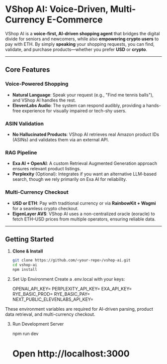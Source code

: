 # VShop AI: Voice-Driven, Multi-Currency E-Commerce

VShop AI is a **voice-first, AI-driven shopping agent** that bridges the digital divide for seniors and newcomers, while also **empowering crypto users** to pay with ETH. By simply **speaking** your shopping requests, you can find, validate, and purchase products—whether you prefer **USD** or **crypto**.

---

## Core Features

### Voice-Powered Shopping
- **Natural Language**: Speak your request (e.g., "Find me tennis balls"), and VShop AI handles the rest.  
- **ElevenLabs Audio**: The system can respond audibly, providing a hands-free experience for visually impaired or tech-shy users.

### ASIN Validation
- **No Hallucinated Products**: VShop AI retrieves real Amazon product IDs (ASINs) and validates them via an external API.

### RAG Pipeline
- **Exa AI + OpenAI**: A custom Retrieval Augmented Generation approach ensures relevant product listings.  
- **Perplexity** (Optional): Integrates if you want an alternative LLM-based search, though we rely primarily on Exa AI for reliability.

### Multi-Currency Checkout
- **USD or ETH**: Pay with traditional currency or via **RainbowKit + Wagmi** for a seamless crypto checkout.  
- **EigenLayer AVS**: VShop AI uses a non-centralized oracle (eoracle) to fetch ETH–USD prices from multiple operators, ensuring reliable data.

---

## Getting Started

1. **Clone & Install**  
   ```bash
   git clone https://github.com/<your-repo>/vshop-ai.git
   cd vshop-ai
   npm install

2. Set Up Environment
    Create a .env.local with your keys:

    OPENAI_API_KEY=
    PERPLEXITY_API_KEY=
    EXA_API_KEY=
    RYE_BASIC_PROD=
    RYE_BASIC_PAY=
    NEXT_PUBLIC_ELEVENLABS_API_KEY=

These environment variables are required for AI-driven parsing, product data retrieval, and multi-currency checkout.

3. Run Development Server

    npm run dev
    # Open http://localhost:3000